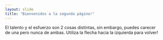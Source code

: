 ```yaml
---
layout: slide
title: "Bienvenidos a la segunda página!"
---
```

El talento y el esfuerzo son 2 cosas distintas, sin embargo, puedes carecer de una pero nunca de ambas.
Utiliza la flecha hacia la izquierda para volver!
